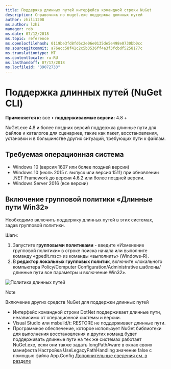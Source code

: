 ```yaml
---
title: Поддержка длинных путей интерфейса командной строки NuGet
description: Справочник по nuget.exe поддержка длинных путей
author: zhili1208
ms.author: lzhi
manager: rob
ms.date: 07/12/2018
ms.topic: reference
ms.openlocfilehash: 0119be3fd8fd6c2e06e0135de5e498e0730bb0cc
ms.sourcegitcommit: a76ecc58f41c2c5b3536ff4a3f3fcbdf5258177c
ms.translationtype: MT
ms.contentlocale: ru-RU
ms.lasthandoff: 07/17/2018
ms.locfileid: "39072733"
---
```

# <a name="long-path-support-nuget-cli"></a>Поддержка длинных путей (NuGet CLI)

**Применяется к:** все &bullet; **поддерживаемые версии:** 4.8 +

NuGet.exe 4.8 и более поздних версий поддержка длинные пути для файлов и каталогов для сценариев, такие как пакет, восстановления, установки и в большинстве других ситуаций, требующих пути к файлам.

## <a name="required-operating-system"></a>Требуемая операционная система

-   Windows 10 (версия 1607 или более поздней версии)
-   Windows 10 (июль 2015 г. выпуск или версия 1511) при обновлении .NET Framework до версии 4.6.2 или более поздней версии.
-   Windows Server 2016 (все версии)

## <a name="enable-win32-long-paths-group-policy"></a>Включение групповой политики «Длинные пути Win32»

Необходимо включить поддержку длинных путей в этих системах, задав групповой политики.

Шаги:
1. Запустите **групповыми политиками** - введите «Изменение групповой политики» в строке поиска начала или выполните команду «gpedit.msc» из команды «выполнить» (Windows-R).
2. В **редактор локальных групповых политик**, включите «локального компьютера Policy/Computer Configuration/Administrative шаблоны/длинные пути все параметры и включение Win32».

![Политика длинных путей](media/LongPathPolicy.png)


> [!Note]
> Включение других средств NuGet для поддержки длинных путей
>
> -   Интерфейс командной строки DotNet поддерживает длинные пути, независимо от операционной системы и версии.
> -   Visual Studio или msbuild/t: RESTORE не поддерживает длинные пути.
> -   Программное обеспечение, которое использует NuGet библиотеки для выполнения восстановления и других команд будет поддерживать длинные пути на тех же системах работает NuGet.exe, если они также задать longPathAware в окнах своих манифеста Настройка UseLegacyPathHandling значение false с помощью файла App.Config [ Дополнительные сведения см. в разделе](https://blogs.msdn.microsoft.com/jeremykuhne/2016/07/30/net-4-6-2-and-long-paths-on-windows-10/)

